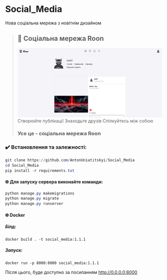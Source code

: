 ﻿# Social_Media

Нова соціальна мережа з новітнім дизайном

> ## 📱 Соціальна мережа Roon
> ![Roon](media/publications/roon_s.png)
> Створюйте публікації
> Знаходьте друзів
> Спілкуйтесь між собою
> ### Усе це - соціальна мережа Roon

### ✔️ Встановлення та залежності:

```powershell
git clone https://github.com/AntonUniatitskyi/Social_Media
cd Social_Media
pip install -r requirements.txt
```

#### 🌐 Для запуску сервера виконайте команди:

```powershell
python manage.py makemigrations
python manage.py migrate
python manage.py runserver
```

#### 🌐 Docker
##### Білд:
```console
docker build . -t social_media:1.1.1
```
##### Запуск:
```console
docker run -p 8000:8000 social_media:1.1.1
```
Після цього, буде доступно за посиланням http://0.0.0.0:8000
